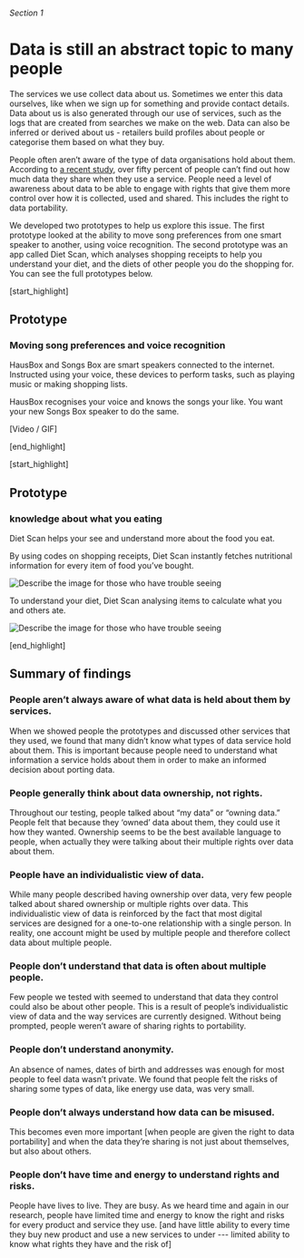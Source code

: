 ###### Section 1
# Data is still an abstract topic to many people

The services we use collect data about us. Sometimes we enter this data ourselves, like when we sign up for something and provide contact details. Data about us is also generated through our use of services, such as the logs that are created from searches we make on the web. Data can also be inferred or derived about us - retailers build profiles about people or categorise them based on what they buy.

People often aren’t aware of the type of data organisations hold about them. According to [a recent study](http://attitudes.doteveryone.org.uk/), over fifty percent of people can’t find out how much data they share when they use a service. People need a level of awareness about data to be able to engage with rights that give them more control over how it is collected, used and shared. This includes the right to data portability.

We developed two prototypes to help us explore this issue. The first prototype looked at the ability to move song preferences from one smart speaker to another, using voice recognition. The second prototype was an app called Diet Scan, which analyses shopping receipts to help you understand your diet, and the diets of other people you do the shopping for. You can see the full prototypes below. 

[start_highlight]

## Prototype
### Moving song preferences and voice recognition

HausBox and Songs Box are smart speakers connected to the internet. Instructed using your voice, these devices to perform tasks, such as playing music or making shopping lists. 

HausBox recognises your voice and knows the songs your like. You want your new Songs Box speaker to do the same.

[Video / GIF]


[end_highlight]

[start_highlight]

## Prototype
### knowledge about what you eating

Diet Scan helps your see and understand more about the food you eat. 

By using codes on shopping receipts, Diet Scan instantly fetches nutritional information for every item of food you’ve bought. 

![Describe the image for those who have trouble seeing](http://s3-eu-west-1.amazonaws.com/projectsbyif.com/longform/dataportability.projectsbyif.com/Diet-Information_Mockup_12_3-2_v1.jpg)

To understand your diet, Diet Scan analysing items to calculate what you and others ate. 

![Describe the image for those who have trouble seeing](http://s3-eu-west-1.amazonaws.com/projectsbyif.com/longform/dataportability.projectsbyif.com/Diet-Information_Mockup_34__3-2_v1.jpg)

[end_highlight]

## Summary of findings

### People aren’t always aware of what data is held about them by services.
When we showed people the prototypes and discussed other services that they used, we found that many didn’t know what types of data service hold about them. This is important because people need to understand what information a service holds about them in order to make an informed decision about porting data.

### People generally think about data ownership, not rights.
Throughout our testing, people talked about “my data” or “owning data.” People felt that because they ‘owned’ data about them, they could use it how they wanted. Ownership seems to be the best available language to people, when actually they were talking about their multiple rights over data about them.

### People have an individualistic view of data.
While many people described having ownership over data, very few people talked about shared ownership or multiple rights over data. This individualistic view of data is reinforced by the fact that most digital services are designed for a one-to-one relationship with a single person. In reality, one account might be used by multiple people and therefore collect data about multiple people.

### People don’t understand that data is often about multiple people.
Few people we tested with seemed to understand that data they control could also be about other people. This is a result of people’s individualistic view of data and the way services are currently designed. Without being prompted, people weren’t aware of sharing rights to portability. 

### People don’t understand anonymity.
An absence of names, dates of birth and addresses was enough for most people to feel data wasn’t private. We found that people felt the risks of sharing some types of data, like energy use data, was very small. 

### People don’t always understand how data can be misused.
This becomes even more important [when people are given the right to data portability] and when the data they’re sharing is not just about themselves, but also about others. 

### People don’t have time and energy to understand rights and risks.
People have lives to live. They are busy. As we heard time and again in our research, people have limited time and energy to know the right and risks for every product and service they use. [and have little ability to every time they buy new product and use a new services to under --- limited ability to know what rights they have and the risk of]




